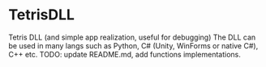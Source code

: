 # TetrisDLL
Tetris DLL (and simple app realization, useful for debugging)
The DLL can be used in many langs such as Python, C# (Unity, WinForms or native C#), C++ etc.
TODO: update README.md, add functions implementations.

